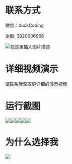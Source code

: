 # 联系方式

微信：duckCoding

企鹅: 3820006966

![在这里插入图片描述](http://upload.cxycsx.vip/91ab4bcb4f2c4c6db86365bb6d6e9c62.jpeg)

# 详细视频演示

请联系我获取更详细的演示视频

# 运行截图

![](http://www.bysj52.com/uploadfile/ueditor/image/202306/%E6%AF%95%E8%AE%BEssm448%E5%9F%BA%E4%BA%8EJAVA%E7%9A%84%E6%B0%B4%E6%9E%9C%E5%95%86%E5%9F%8E%E7%9A%84%E8%AE%BE%E8%AE%A1%E4%B8%8E%E7%A0%94%E7%A9%B6+jsp%E6%AF%95%E4%B8%9A%E8%AE%BE%E8%AE%A1/2.png)![](http://www.bysj52.com/uploadfile/ueditor/image/202306/%E6%AF%95%E8%AE%BEssm448%E5%9F%BA%E4%BA%8EJAVA%E7%9A%84%E6%B0%B4%E6%9E%9C%E5%95%86%E5%9F%8E%E7%9A%84%E8%AE%BE%E8%AE%A1%E4%B8%8E%E7%A0%94%E7%A9%B6+jsp%E6%AF%95%E4%B8%9A%E8%AE%BE%E8%AE%A1/5.png)![](http://www.bysj52.com/uploadfile/ueditor/image/202306/%E6%AF%95%E8%AE%BEssm448%E5%9F%BA%E4%BA%8EJAVA%E7%9A%84%E6%B0%B4%E6%9E%9C%E5%95%86%E5%9F%8E%E7%9A%84%E8%AE%BE%E8%AE%A1%E4%B8%8E%E7%A0%94%E7%A9%B6+jsp%E6%AF%95%E4%B8%9A%E8%AE%BE%E8%AE%A1/3.png)![](http://www.bysj52.com/uploadfile/ueditor/image/202306/%E6%AF%95%E8%AE%BEssm448%E5%9F%BA%E4%BA%8EJAVA%E7%9A%84%E6%B0%B4%E6%9E%9C%E5%95%86%E5%9F%8E%E7%9A%84%E8%AE%BE%E8%AE%A1%E4%B8%8E%E7%A0%94%E7%A9%B6+jsp%E6%AF%95%E4%B8%9A%E8%AE%BE%E8%AE%A1/4.png)![](http://www.bysj52.com/uploadfile/ueditor/image/202306/%E6%AF%95%E8%AE%BEssm448%E5%9F%BA%E4%BA%8EJAVA%E7%9A%84%E6%B0%B4%E6%9E%9C%E5%95%86%E5%9F%8E%E7%9A%84%E8%AE%BE%E8%AE%A1%E4%B8%8E%E7%A0%94%E7%A9%B6+jsp%E6%AF%95%E4%B8%9A%E8%AE%BE%E8%AE%A1/1.png)

# 为什么选择我

![](http://upload.cxycsx.vip/%E7%A8%8B%E5%BA%8F%E8%AE%BE%E8%AE%A1.png)

